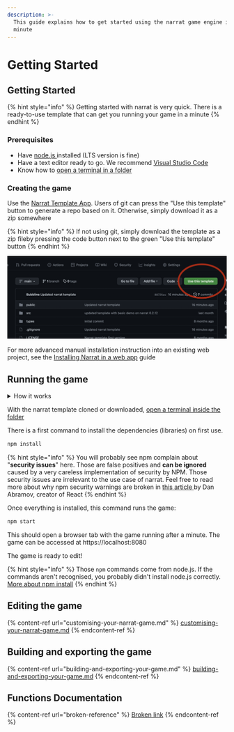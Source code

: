 ```yaml
---
description: >-
  This guide explains how to get started using the narrat game engine in a
  minute
---
```


# Getting Started

## Getting Started

{% hint style="info" %}
Getting started with narrat is very quick. There is a ready-to-use template that can get you running your game in a minute
{% endhint %}

### Prerequisites

* Have [node.js ](https://nodejs.org/en/)installed (LTS version is fine)
* Have a text editor ready to go. We recommend [Visual Studio Code](https://code.visualstudio.com/)
* Know how to [open a terminal in a folder](https://www.groovypost.com/howto/open-command-window-terminal-window-specific-folder-windows-mac-linux/)

### Creating the game

Use the [Narrat Template App](https://github.com/nialna/narrat-template). Users of git can press the "Use this template" button to generate a repo based on it. Otherwise, simply download it as a zip somewhere

{% hint style="info" %}
If not using git, simply download the template as a zip fileby pressing the code button next to the green "Use this template" button
{% endhint %}

![](<../.gitbook/assets/image (2).png>)

For more advanced manual installation instruction into an existing web project, see the [Installing Narrat in a web app](installing-narrat-in-a-web-app.md) guide

## Running the game

<details>

<summary>How it works</summary>

The narrat template is essentially a template for a mostly empty web project, with narrat as a library.

node.js is the JavaScript engine used to run our project (and build it or export it to an executable game later).

We use [npm ](https://www.w3schools.com/whatis/whatis\_npm.asp)to install libraries into the game. npm is simply a package manager for installing JS libraries with node.js

There is a [package.json](https://github.com/liana-p/narrat-template/blob/main/package.json) file at the root of the template, which is a standard node.js file for defining a project and its dependencies, which get installed via npm. Inside the `dependencies` part of this file, you can find narrat with a version number. This is what tells the project to install a specific version of narrat.

Our template uses npm to download and install narrat (and other dependencies) and get the game ready to go. Then using npm scripts, we can use run commands to build/export the game (which all use node.js under the hood one way or another).

</details>

With the narrat template cloned or downloaded, [open a terminal inside the folder](https://www.groovypost.com/howto/open-command-window-terminal-window-specific-folder-windows-mac-linux/)

There is a first command to install the dependencies (libraries) on first use.

```bash
npm install
```

{% hint style="info" %}
You will probably see npm complain about "**security issues**" here. Those are false positives and **can be ignored** caused by a very careless implementation of security by NPM. Those security issues are irrelevant to the use case of narrat. Feel free to read more about why npm security warnings are broken in [this article ](https://overreacted.io/npm-audit-broken-by-design/)by Dan Abramov, creator of React
{% endhint %}

Once everything is installed, this command runs the game:

```bash
npm start
```

This should open a browser tab with the game running after a minute. The game can be accessed at https://localhost:8080

The game is ready to edit!

{% hint style="info" %}
Those `npm` commands come from node.js. If the commands aren't recognised, you probably didn't install node.js correctly. [More about npm install](https://www.stackchief.com/tutorials/npm%20install%20|%20how%20it%20works)
{% endhint %}

## Editing the game

{% content-ref url="customising-your-narrat-game.md" %}
[customising-your-narrat-game.md](customising-your-narrat-game.md)
{% endcontent-ref %}

## Building and exporting the game

{% content-ref url="building-and-exporting-your-game.md" %}
[building-and-exporting-your-game.md](building-and-exporting-your-game.md)
{% endcontent-ref %}

## Functions Documentation

{% content-ref url="broken-reference" %}
[Broken link](broken-reference)
{% endcontent-ref %}

